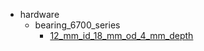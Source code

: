 * hardware
  * bearing_6700_series
    * [12_mm_id_18_mm_od_4_mm_depth](hardware/bearing_6700_series/12_mm_id_18_mm_od_4_mm_depth)
